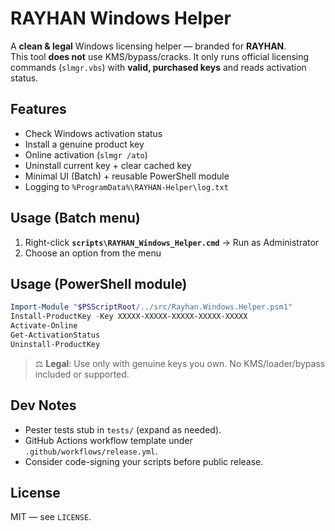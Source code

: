 # RAYHAN Windows Helper

A **clean & legal** Windows licensing helper — branded for **RAYHAN**.  
This tool **does not** use KMS/bypass/cracks. It only runs official licensing commands (`slmgr.vbs`) with **valid, purchased keys** and reads activation status.

## Features
- Check Windows activation status
- Install a genuine product key
- Online activation (`slmgr /ato`)
- Uninstall current key + clear cached key
- Minimal UI (Batch) + reusable PowerShell module
- Logging to `%ProgramData%\RAYHAN-Helper\log.txt`

## Usage (Batch menu)
1. Right-click **`scripts\RAYHAN_Windows_Helper.cmd`** → Run as Administrator
2. Choose an option from the menu

## Usage (PowerShell module)
```powershell
Import-Module "$PSScriptRoot/../src/Rayhan.Windows.Helper.psm1"
Install-ProductKey -Key XXXXX-XXXXX-XXXXX-XXXXX-XXXXX
Activate-Online
Get-ActivationStatus
Uninstall-ProductKey
```

> ⚖️ **Legal**: Use only with genuine keys you own. No KMS/loader/bypass included or supported.

## Dev Notes
- Pester tests stub in `tests/` (expand as needed).
- GitHub Actions workflow template under `.github/workflows/release.yml`.
- Consider code-signing your scripts before public release.

## License
MIT — see `LICENSE`.
